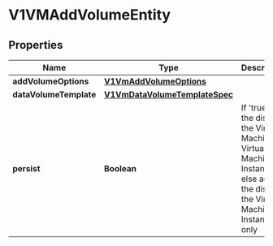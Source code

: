 # V1VMAddVolumeEntity

## Properties
Name | Type | Description | Notes
------------ | ------------- | ------------- | -------------
**addVolumeOptions** | [**V1VmAddVolumeOptions**](V1VmAddVolumeOptions.md) |  | 
**dataVolumeTemplate** | [**V1VmDataVolumeTemplateSpec**](V1VmDataVolumeTemplateSpec.md) |  |  [optional]
**persist** | **Boolean** | If &#x27;true&#x27; add the disk to the Virtual Machine &amp; Virtual Machine Instance, else add the disk to the Virtual Machine Instance only |  [optional]
